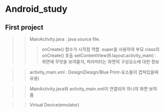 # Android_study
## First project
>> MainActivity.java : java source file.
>>> onCreate() 함수가 시작점 역할. super을 사용하여 부모 class의 onCreate() 호출
>>> setContentView(R.layout.activity_main) : 화면에 무엇을 보여줄지, 파라미터는 화면의 구성요소에 대한 정보

>> activity_main.xml : Design(Design/Blue Print-요소들이 겹쳐있을때 유용)

>> MainActivity.java와 activity_main.xml이 연결되어 하나의 화면 보여줌

>> Virtual Device(emulator)
